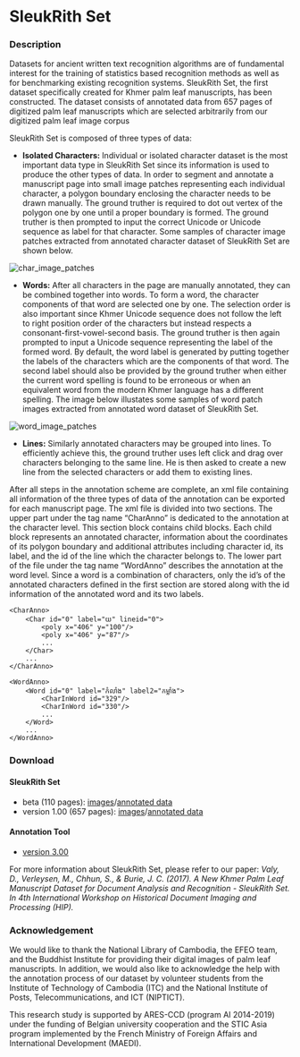 # SleukRith Set

### Description
Datasets for ancient written text recognition algorithms are of fundamental interest for the training of statistics based recognition methods as well as for benchmarking existing recognition systems. SleukRith Set, the first dataset specifically created for Khmer palm leaf manuscripts, has been constructed. The dataset consists of annotated data from 657 pages of digitized palm leaf manuscripts which are selected arbitrarily from our digitized palm leaf image corpus

SleukRith Set is composed of three types of data:
* <b>Isolated Characters:</b> Individual or isolated character dataset is the most important data type in SleukRith Set since its information is used to produce the other types of data. In order to segment and annotate a manuscript page into small image patches representing each individual character, a polygon boundary enclosing the character needs to be drawn manually. The ground truther is required to dot out vertex of the polygon one by one until a proper boundary is formed. The ground truther is then prompted to input the correct Unicode or Unicode sequence as label for that character. Some samples of character image patches extracted from annotated character dataset of SleukRith Set are shown below.

![char_image_patches](https://user-images.githubusercontent.com/32907007/31945032-4a2598dc-b8ce-11e7-9296-4ad1a9768cdb.png)

* <b>Words:</b> After all characters in the page are manually annotated, they can be combined together into words. To form a word, the character components of that word are selected one by one. The selection order is also important since Khmer Unicode sequence does not follow the left to right position order of the characters but instead respects a consonant-first-vowel-second basis. The ground truther is then again prompted to input a Unicode sequence representing the label of the formed word. By default, the word label is generated by putting together the labels of the characters which are the components of that word. The second label should also be provided by the ground truther when either the current word spelling is found to be erroneous or when an equivalent word from the modern Khmer language has a different spelling. The image below illustates some samples of word patch images extracted from annotated word dataset of SleukRith Set.

![word_image_patches](https://user-images.githubusercontent.com/32907007/31945034-4a85405c-b8ce-11e7-8671-2397c8f38798.png)

* <b>Lines:</b> Similarly annotated characters may be grouped into lines. To efficiently achieve this, the ground truther uses left click and drag over characters belonging to the same line. He is then asked to create a new line from the selected characters or add them to existing lines.

After all steps in the annotation scheme are complete, an xml file containing all information of the three types of data of the annotation can be exported for each manuscript page. The xml file is divided into two sections. The upper part under the tag name “CharAnno” is dedicated to the annotation at the character level. This section block contains child blocks. Each child block represents an annotated character, information about the coordinates of its polygon boundary and additional attributes including character id, its label, and the id of the line which the character belongs to. The lower part of the file under the tag name “WordAnno” describes the annotation at the word level. Since a word is a combination of characters, only the id’s of the annotated characters defined in the first section are stored along with the id information of the annotated word and its two labels.

```
<CharAnno>
	<Char id="0" label="យ" lineid="0">
    	<poly x="406" y="100"/>
        <poly x="406" y="87"/>
        ...
    </Char>
    ...
</CharAnno>
```
```
<WordAnno>
	<Word id="0" label="កំលាំង" label2="កម្លាំង">
    	<CharInWord id="329"/>
        <CharInWord id="330"/>
        ...
    </Word>
    ...
</WordAnno>
```
### Download
#### SleukRith Set
* beta (110 pages): [images](https://drive.google.com/open?id=1Sdv0pPYS0dwBvJGCKthQIge6IthlEeNo)/[annotated data](https://drive.google.com/open?id=175eCHpbGSaNWqPcFY5f0LlX014MAarXK)
* version 1.00 (657 pages): [images](https://drive.google.com/open?id=19JIxAjjXWuJ7mEyUl5-xRr2B8uOb-GKk)/[annotated data](https://drive.google.com/open?id=1Xi5ucRUb1e9TUU-nv2rCUYv2ANVsXYDk)
#### Annotation Tool
* [version 3.00]()

For more information about SleukRith Set, please refer to our paper: 
_Valy, D., Verleysen, M., Chhun, S., & Burie, J. C. (2017). A New Khmer Palm Leaf Manuscript Dataset for Document Analysis and Recognition - SleukRith Set. In 4th International Workshop on Historical Document Imaging and Processing (HIP)._

### Acknowledgement
We would like to thank the National Library of Cambodia, the EFEO team, and the Buddhist Institute for providing their digital images of palm leaf manuscripts. In addition, we would also like to acknowledge the help with the annotation process of our dataset by volunteer students from the Institute of Technology of Cambodia (ITC) and the National Institute of Posts, Telecommunications, and ICT (NIPTICT).

This research study is supported by ARES-CCD (program AI 2014-2019) under the funding of Belgian university cooperation and the STIC Asia program implemented by the French Ministry of Foreign Affairs and International Development (MAEDI).
